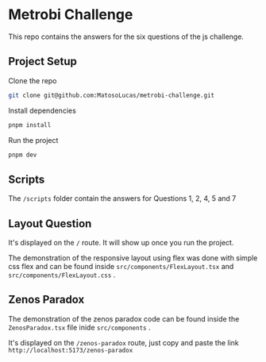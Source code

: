 # Metrobi Challenge

This repo contains the answers for the six questions of the js challenge.


## Project Setup

Clone the repo

```bash 
git clone git@github.com:MatosoLucas/metrobi-challenge.git
```

Install dependencies

```bash
pnpm install
```

Run the project

```bash 
pnpm dev
```



## Scripts
The `/scripts` folder contain the answers for Questions 1, 2, 4, 5 and 7

## Layout Question
It's displayed on the `/` route. It will show up once you run the project.

The demonstration of the responsive layout using flex was done with simple css flex and can be found inside `src/components/FlexLayout.tsx` and `src/components/FlexLayout.css` .

## Zenos Paradox
The demonstration of the zenos paradox code can be found inside the `ZenosParadox.tsx` file inide `src/components` .

It's displayed on the `/zenos-paradox` route, just copy and paste the link `http://localhost:5173/zenos-paradox`





